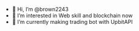 - 👋 Hi, I’m @brown2243
- 👀 I’m interested in Web skill and blockchain now
- 🌱 I’m currently making trading bot with UpbitAPI

<!---
brown2243/brown2243 is a ✨ special ✨ repository because its `README.md` (this file) appears on your GitHub profile.
You can click the Preview link to take a look at your changes.
--->
